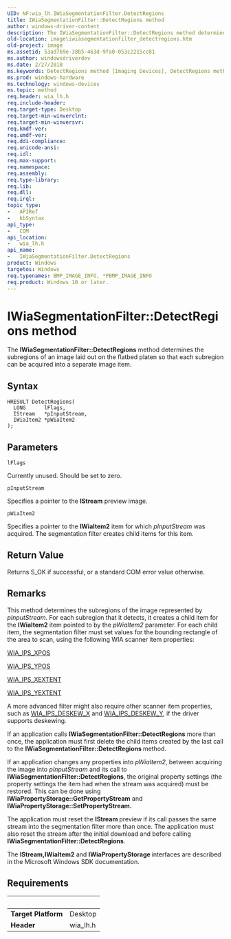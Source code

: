 ```yaml
---
UID: NF:wia_lh.IWiaSegmentationFilter.DetectRegions
title: IWiaSegmentationFilter::DetectRegions method
author: windows-driver-content
description: The IWiaSegmentationFilter::DetectRegions method determines the subregions of an image laid out on the flatbed platen so that each subregion can be acquired into a separate image item.
old-location: image\iwiasegmentationfilter_detectregions.htm
old-project: image
ms.assetid: 53ad769e-38b5-463d-9fa0-053c2215cc81
ms.author: windowsdriverdev
ms.date: 2/27/2018
ms.keywords: DetectRegions method [Imaging Devices], DetectRegions method [Imaging Devices], IWiaSegmentationFilter interface, DetectRegions,IWiaSegmentationFilter.DetectRegions, IWiaSegmentationFilter, IWiaSegmentationFilter interface [Imaging Devices], DetectRegions method, IWiaSegmentationFilter::DetectRegions, image.iwiasegmentationfilter_detectregions, iwiasegmentationfilter_d819daf8-a36c-448c-a566-bb3c864cea40.xml, wia_lh/IWiaSegmentationFilter::DetectRegions
ms.prod: windows-hardware
ms.technology: windows-devices
ms.topic: method
req.header: wia_lh.h
req.include-header: 
req.target-type: Desktop
req.target-min-winverclnt: 
req.target-min-winversvr: 
req.kmdf-ver: 
req.umdf-ver: 
req.ddi-compliance: 
req.unicode-ansi: 
req.idl: 
req.max-support: 
req.namespace: 
req.assembly: 
req.type-library: 
req.lib: 
req.dll: 
req.irql: 
topic_type:
-	APIRef
-	kbSyntax
api_type:
-	COM
api_location:
-	wia_lh.h
api_name:
-	IWiaSegmentationFilter.DetectRegions
product: Windows
targetos: Windows
req.typenames: BMP_IMAGE_INFO, *PBMP_IMAGE_INFO
req.product: Windows 10 or later.
---
```



# IWiaSegmentationFilter::DetectRegions method
The <b>IWiaSegmentationFilter::DetectRegions</b> method determines the subregions of an image laid out on the flatbed platen so that each subregion can be acquired into a separate image item.

## Syntax

```
HRESULT DetectRegions(
  LONG      lFlags,
  IStream   *pInputStream,
  IWiaItem2 *pWiaItem2
);
```

## Parameters

`lFlags`

Currently unused. Should be set to zero.

`pInputStream`

Specifies a pointer to the <b>IStream</b> preview image.

`pWiaItem2`

Specifies a pointer to the <b>IWiaItem2</b> item for which <i>pInputStream</i> was acquired. The segmentation filter creates child items for this item.


## Return Value

Returns S_OK if successful, or a standard COM error value otherwise.

## Remarks

This method determines the subregions of the image represented by <i>pInputStream</i>. For each subregion that it detects, it creates a child item for the <b>IWiaItem2</b> item pointed to by the <i>pWiaItem2</i> parameter. For each child item, the segmentation filter must set values for the bounding rectangle of the area to scan, using the following WIA scanner item properties: 


<a href="https://msdn.microsoft.com/library/windows/hardware/ff552663">WIA_IPS_XPOS</a>



<a href="https://msdn.microsoft.com/library/windows/hardware/ff552671">WIA_IPS_YPOS</a>



<a href="https://msdn.microsoft.com/library/windows/hardware/ff552661">WIA_IPS_XEXTENT</a>



<a href="https://msdn.microsoft.com/library/windows/hardware/ff552669">WIA_IPS_YEXTENT</a>


A more advanced filter might also require other scanner item properties, such as <a href="https://msdn.microsoft.com/library/windows/hardware/ff552581">WIA_IPS_DESKEW_X</a> and <a href="https://msdn.microsoft.com/library/windows/hardware/ff552587">WIA_IPS_DESKEW_Y</a>, if the driver supports deskewing. 

If an application calls <b>IWiaSegmentationFilter::DetectRegions</b> more than once, the application must first delete the child items created by the last call to the <b>IWiaSegmentationFilter::DetectRegions </b>method. 

If an application changes any properties into <i>pWiaItem2</i>, between acquiring the image into <i>pInputStream</i> and its call to <b>IWiaSegmentationFilter::DetectRegions</b>, the original property settings (the property settings the item had when the stream was acquired) must be restored. This can be done using <b>IWiaPropertyStorage::GetPropertyStream</b> and <b>IWiaPropertyStorage::SetPropertyStream.</b>

The application must reset the <b>IStream </b>preview if its call passes the same stream into the segmentation filter more than once. The application must also reset the stream after the initial download and before calling <b>IWiaSegmentationFilter::DetectRegions</b>.

The <b>IStream,IWiaItem2</b> and <b>IWiaPropertyStorage </b>interfaces are described in the Microsoft Windows SDK documentation.

## Requirements
| &nbsp; | &nbsp; |
| ---- |:---- |
| **Target Platform** | Desktop |
| **Header** | wia_lh.h |